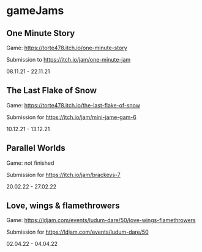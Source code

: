 # gameJams
## One Minute Story
Game: https://torte478.itch.io/one-minute-story

Submission to https://itch.io/jam/one-minute-jam

08.11.21 - 22.11.21

## The Last Flake of Snow
Game: https://torte478.itch.io/the-last-flake-of-snow

Submission for https://itch.io/jam/mini-jame-gam-6

10.12.21 - 13.12.21

## Parallel Worlds
Game: not finished

Submission for https://itch.io/jam/brackeys-7

20.02.22 - 27.02.22

## Love, wings & flamethrowers
Game: https://ldjam.com/events/ludum-dare/50/love-wings-flamethrowers

Submission for https://ldjam.com/events/ludum-dare/50

02.04.22 - 04.04.22

